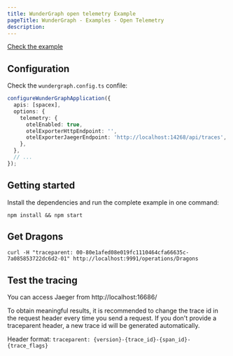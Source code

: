 ```yaml
---
title: WunderGraph open telemetry Example
pageTitle: WunderGraph - Examples - Open Telemetry
description:
---
```


[Check the example](https://github.com/wundergraph/wundergraph/tree/main/examples/open-telemetry)

## Configuration

Check the `wundergraph.config.ts` confile:

```typescript
configureWunderGraphApplication({
  apis: [spacex],
  options: {
    telemetry: {
      otelEnabled: true,
      otelExporterHttpEndpoint: '',
      otelExporterJaegerEndpoint: 'http://localhost:14268/api/traces',
    },
  },
  // ...
});
```

## Getting started

Install the dependencies and run the complete example in one command:

```shell
npm install && npm start
```

## Get Dragons

```shell
curl -H "traceparent: 00-80e1afed08e019fc1110464cfa66635c-7a085853722dc6d2-01" http://localhost:9991/operations/Dragons
```

## Test the tracing

You can access Jaeger from http://localhost:16686/

To obtain meaningful results, it is recommended to change the trace id in the request header every time you send a request.
If you don't provide a traceparent header, a new trace id will be generated automatically.

Header format: `traceparent: {version}-{trace_id}-{span_id}-{trace_flags}`
